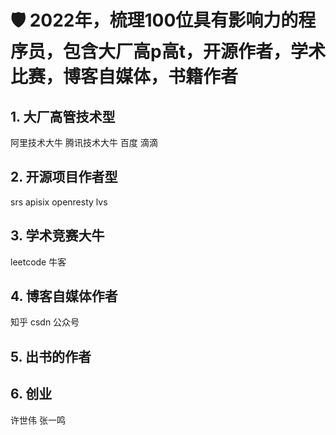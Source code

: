 # 🛡 2022年，梳理100位具有影响力的程序员，包含大厂高p高t，开源作者，学术比赛，博客自媒体，书籍作者

## 1. 大厂高管技术型
  阿里技术大牛
  腾讯技术大牛
  百度
  滴滴


## 2. 开源项目作者型
  srs
  apisix
  openresty
  lvs 
  

## 3. 学术竞赛大牛
   leetcode
   牛客

## 4. 博客自媒体作者
   知乎
   csdn
   公众号


## 5. 出书的作者
   
   

## 6. 创业
   许世伟
   张一鸣
